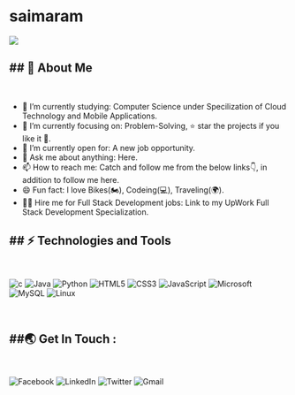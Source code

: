 # saimaram
  ![](https://c.tenor.com/cj9DCDCk-rAAAAAi/wikipedia-wiki.gif)
  
<html>
  <h2> ## 🚀 About Me </h2> <br>
<ul>
  <li> 🌱 I’m currently studying: Computer Science under Specilization of Cloud Technology and Mobile Applications.</li>
  <li>🎯 I’m currently focusing on: Problem-Solving, ⭐️ star the projects if you like it 🤩.</li>
  <li>🤔 I’m currently open for: A new job opportunity.</li>
  <li>💬 Ask me about anything: Here.</li>
<li>📫 How to reach me: Catch and follow me from the below links👇, in addition to follow me here.</li>
  <li>😄 Fun fact: I love Bikes(🏍️), Codeing(💻), Traveling(🌍).</li>
<li>👨‍💻 Hire me for Full Stack Development jobs: Link to my UpWork Full Stack Development Specialization.</li>

  </ul>
  <h2>## ⚡ Technologies and Tools </h2><br>

![c](https://img.shields.io/badge/C-00599C?style=for-the-badge&logo=c&logoColor=white)
![Java](https://img.shields.io/badge/Java-ED8B00?style=for-the-badge&logo=java&logoColor=white)
![Python](https://img.shields.io/badge/Python-FFD43B?style=for-the-badge&logo=python&logoColor=blue)
![HTML5](https://img.shields.io/badge/HTML5-E34F26?style=for-the-badge&logo=html5&logoColor=white)
![CSS3](https://img.shields.io/badge/CSS3-1572B6?style=for-the-badge&logo=css3&logoColor=white)
![JavaScript](https://img.shields.io/badge/JavaScript-323330?style=for-the-badge&logo=javascript&logoColor=F7DF1E)
![Microsoft](https://img.shields.io/badge/Microsoft-0078D4?style=for-the-badge&logo=microsoft&logoColor=white)
![MySQL](https://img.shields.io/badge/MySQL-005C84?style=for-the-badge&logo=mysql&logoColor=white)
![Linux](https://img.shields.io/badge/Linux-FCC624?style=for-the-badge&logo=linux&logoColor=black)

<br/>
  <h2> ##🌏 Get In Touch :</h2><br>
  
 ![Facebook](https://img.shields.io/badge/Facebook-%231877F2.svg?style=for-the-badge&logo=Facebook&logoColor=white)
  ![LinkedIn](https://img.shields.io/badge/linkedin-%230077B5.svg?style=for-the-badge&logo=linkedin&logoColor=white)
  ![Twitter](https://img.shields.io/badge/<handle>-%231DA1F2.svg?style=for-the-badge&logo=Twitter&logoColor=white)
  ![Gmail](https://img.shields.io/badge/Gmail-D14836?style=for-the-badge&logo=gmail&logoColor=white)
  </html>
